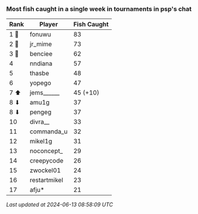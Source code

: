 ### Most fish caught in a single week in tournaments in psp's chat
| Rank | Player | Fish Caught |
|------|--------|-----------|
| 1 🥇  | fonuwu | 83 |
| 2 🥈  | jr_mime | 73 |
| 3 🥉  | benciee | 62 |
| 4  | nndiana | 57 |
| 5  | thasbe | 48 |
| 6  | yopego | 47 |
| 7 ⬆ | jems______ | 45 (+10) |
| 8 ⬇ | amu1g | 37 |
| 8 ⬇ | pengeg | 37 |
| 10  | divra__ | 33 |
| 11  | commanda_u | 32 |
| 12  | mikel1g | 31 |
| 13  | noconcept_ | 29 |
| 14  | creepycode | 26 |
| 15  | zwockel01 | 24 |
| 16  | restartmikel | 23 |
| 17  | afju* | 21 |

_Last updated at 2024-06-13 08:58:09 UTC_
